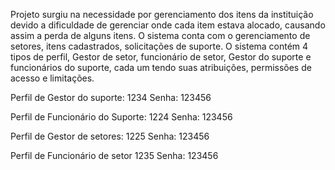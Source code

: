Projeto surgiu na necessidade por gerenciamento dos itens da instituição
devido a dificuldade de gerenciar onde cada item estava alocado, causando assim
a perda de alguns itens. O sistema conta com o gerenciamento de setores, itens cadastrados, solicitações de suporte.
O sistema contém 4 tipos de perfil, Gestor de setor, funcionário de setor, Gestor do suporte e funcionários do suporte, 
cada um tendo suas atribuições, permissões de acesso e limitações.

Perfil de Gestor do suporte:
1234
Senha: 123456

Perfil de Funcionário do Suporte:
1224
Senha: 123456

Perfil de Gestor de setores:
1225
Senha: 123456

Perfil de Funcionário de setor
1235
Senha: 123456
